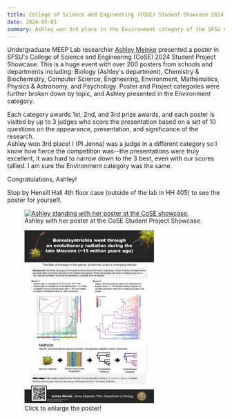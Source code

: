 ```yaml
---
title: College of Science and Engineering (COSE) Student Showcase 2024
date: 2024-05-03
summary: Ashley won 3rd place in the Environment category of the SFSU College of Science and Engineering 2024 Student Project Showcase!
---
```


Undergraduate MEEP Lab researcher [Ashley Meinke](../../../author/ashley-meinke/) presented a poster in SFSU's College of Science and Engineering (CoSE) 2024 Student Project Showcase. 
This is a huge event with over 200 posters from schools and departments including: Biology (Ashley's department), Chemistry & Biochemistry, Computer Science, Engineering, Environment, Mathematics, Physics & Astronomy, and Psychology. 
Poster and Project categories were further broken down by topic, and Ashley presented in the Environment category. 

Each category awards 1st, 2nd, and 3rd prize awards, and each poster is visited by up to 3 judges who score the presentation based on a set of 10 questions on the appearance, presentation, and significance of the research.  
Ashley won 3rd place! I (PI Jenna) was a judge in a different category so I know how fierce the competition was--the presentations were truly excellent, it was hard to narrow down to the 3 best, even with our scores tallied.
I am sure the Environment category was the same. 

Congratulations, Ashley!

Stop by Hensill Hall 4th floor case (outside of the lab in HH 405) to see the poster for yourself. 

<figure>
<a href="Ashley_poster.jpg/"><img
src="Ashley_poster.jpg" alt="Ashley standing with her poster at the CoSE showcase." style="width: 300px; "></a>
  <img src="" width="200">
  <figcaption>Ashley with her poster at the CoSE Student Project Showcase.
</figcaption>
</figure>


<figure>
<a href="poster.png/"><img
src="poster.png" alt="Ashley standing with her poster at the CoSE showcase." style="width: 300px; "></a>
  <img src="" width="200">
  <figcaption>Click to enlarge the poster!
</figcaption>
</figure>